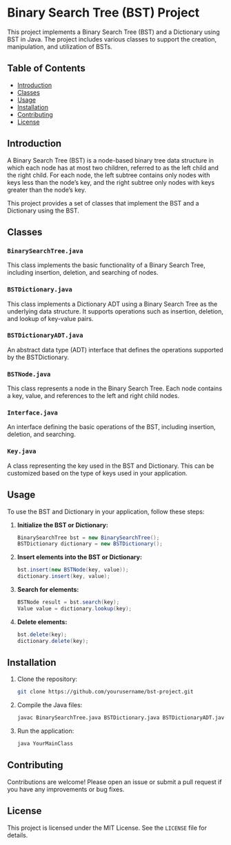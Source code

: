# Binary Search Tree (BST) Project

This project implements a Binary Search Tree (BST) and a Dictionary using BST in Java. The project includes various classes to support the creation, manipulation, and utilization of BSTs.

## Table of Contents

- [Introduction](#introduction)
- [Classes](#classes)
- [Usage](#usage)
- [Installation](#installation)
- [Contributing](#contributing)
- [License](#license)

## Introduction

A Binary Search Tree (BST) is a node-based binary tree data structure in which each node has at most two children, referred to as the left child and the right child. For each node, the left subtree contains only nodes with keys less than the node’s key, and the right subtree only nodes with keys greater than the node’s key.

This project provides a set of classes that implement the BST and a Dictionary using the BST.

## Classes

### `BinarySearchTree.java`

This class implements the basic functionality of a Binary Search Tree, including insertion, deletion, and searching of nodes.

### `BSTDictionary.java`

This class implements a Dictionary ADT using a Binary Search Tree as the underlying data structure. It supports operations such as insertion, deletion, and lookup of key-value pairs.

### `BSTDictionaryADT.java`

An abstract data type (ADT) interface that defines the operations supported by the BSTDictionary.

### `BSTNode.java`

This class represents a node in the Binary Search Tree. Each node contains a key, value, and references to the left and right child nodes.

### `Interface.java`

An interface defining the basic operations of the BST, including insertion, deletion, and searching.

### `Key.java`

A class representing the key used in the BST and Dictionary. This can be customized based on the type of keys used in your application.

## Usage

To use the BST and Dictionary in your application, follow these steps:

1. **Initialize the BST or Dictionary:**

    ```java
    BinarySearchTree bst = new BinarySearchTree();
    BSTDictionary dictionary = new BSTDictionary();
    ```

2. **Insert elements into the BST or Dictionary:**

    ```java
    bst.insert(new BSTNode(key, value));
    dictionary.insert(key, value);
    ```

3. **Search for elements:**

    ```java
    BSTNode result = bst.search(key);
    Value value = dictionary.lookup(key);
    ```

4. **Delete elements:**

    ```java
    bst.delete(key);
    dictionary.delete(key);
    ```

## Installation

1. Clone the repository:

    ```bash
    git clone https://github.com/yourusername/bst-project.git
    ```

2. Compile the Java files:

    ```bash
    javac BinarySearchTree.java BSTDictionary.java BSTDictionaryADT.java BSTNode.java Interface.java Key.java
    ```

3. Run the application:

    ```bash
    java YourMainClass
    ```

## Contributing

Contributions are welcome! Please open an issue or submit a pull request if you have any improvements or bug fixes.

## License

This project is licensed under the MIT License. See the `LICENSE` file for details.

